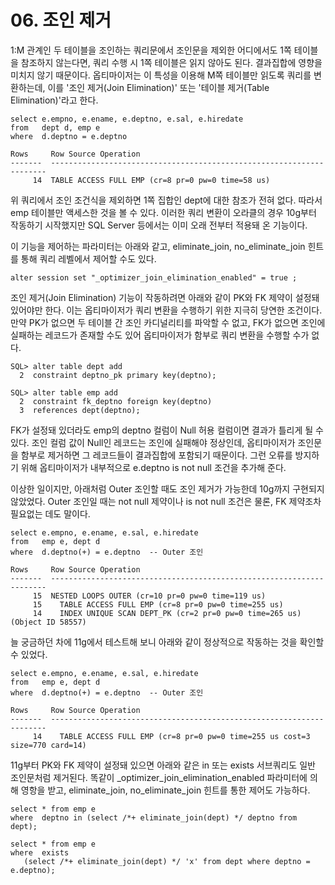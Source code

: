 # 06. 조인 제거

1:M 관계인 두 테이블을 조인하는 쿼리문에서 조인문을 제외한 어디에서도 1쪽 테이블을 참조하지 않는다면, 쿼리 수행 시 1쪽 테이블은 읽지 않아도 된다. 결과집합에 영향을 미치지 않기 때문이다.
옵티마이저는 이 특성을 이용해 M쪽 테이블만 읽도록 쿼리를 변환하는데, 이를 '조인 제거(Join Elimination)' 또는 '테이블 제거(Table Elimination)'라고 한다.
```
select e.empno, e.ename, e.deptno, e.sal, e.hiredate
from   dept d, emp e
where  d.deptno = e.deptno

Rows     Row Source Operation
-------  ---------------------------------------------------------------------
     14  TABLE ACCESS FULL EMP (cr=8 pr=0 pw=0 time=58 us)
```
위 쿼리에서 조인 조건식을 제외하면 1쪽 집합인 dept에 대한 참조가 전혀 없다. 따라서 emp 테이블만 액세스한 것을 볼 수 있다.
이러한 쿼리 변환이 오라클의 경우 10g부터 작동하기 시작했지만 SQL Server 등에서는 이미 오래 전부터 적용돼 온 기능이다.

이 기능을 제어하는 파라미터는 아래와 같고, eliminate_join, no_eliminate_join 힌트를 통해 쿼리 레벨에서 제어할 수도 있다.
```
alter session set "_optimizer_join_elimination_enabled" = true ;
```
조인 제거(Join Elimination) 기능이 작동하려면 아래와 같이 PK와 FK 제약이 설정돼 있어야만 한다. 이는 옵티마이저가 쿼리 변환을 수행하기 위한 지극히 당연한 조건이다.
만약 PK가 없으면 두 테이블 간 조인 카디널리티를 파악할 수 없고, FK가 없으면 조인에 실패하는 레코드가 존재할 수도 있어 옵티마이저가 함부로 쿼리 변환을 수행할 수가 없다.
```
SQL> alter table dept add
  2  constraint deptno_pk primary key(deptno);

SQL> alter table emp add
  2  constraint fk_deptno foreign key(deptno)
  3  references dept(deptno);
```
FK가 설정돼 있더라도 emp의 deptno 컬럼이 Null 허용 컬럼이면 결과가 틀리게 될 수 있다.
조인 컬럼 값이 Null인 레코드는 조인에 실패해야 정상인데, 옵티마이저가 조인문을 함부로 제거하면 그 레코드들이 결과집합에 포함되기 때문이다.
그런 오류를 방지하기 위해 옵티마이저가 내부적으로 e.deptno is not null 조건을 추가해 준다.

이상한 일이지만, 아래처럼 Outer 조인할 때도 조인 제거가 가능한데 10g까지 구현되지 않았었다. Outer 조인일 때는 not null 제약이나 is not null 조건은 물론, FK 제약조차 필요없는 데도 말이다.
```
select e.empno, e.ename, e.sal, e.hiredate
from   emp e, dept d
where  d.deptno(+) = e.deptno  -- Outer 조인

Rows     Row Source Operation
-------  ---------------------------------------------------------------------
     15  NESTED LOOPS OUTER (cr=10 pr=0 pw=0 time=119 us)
     15    TABLE ACCESS FULL EMP (cr=8 pr=0 pw=0 time=255 us)
     14    INDEX UNIQUE SCAN DEPT_PK (cr=2 pr=0 pw=0 time=265 us) (Object ID 58557)
```
늘 궁금하던 차에 11g에서 테스트해 보니 아래와 같이 정상적으로 작동하는 것을 확인할 수 있었다.
```
select e.empno, e.ename, e.sal, e.hiredate
from   emp e, dept d
where  d.deptno(+) = e.deptno  -- Outer 조인

Rows     Row Source Operation
-------  ---------------------------------------------------------------------
     14    TABLE ACCESS FULL EMP (cr=8 pr=0 pw=0 time=255 us cost=3 size=770 card=14)
```
11g부터 PK와 FK 제약이 설정돼 있으면 아래와 같은 in 또는 exists 서브쿼리도 일반 조인문처럼 제거된다.
똑같이 _optimizer_join_elimination_enabled 파라미터에 의해 영항을 받고, eliminate_join, no_eliminate_join 힌트를 통한 제어도 가능하다.
```
select * from emp e
where  deptno in (select /*+ eliminate_join(dept) */ deptno from dept);

select * from emp e
where  exists
   (select /*+ eliminate_join(dept) */ 'x' from dept where deptno = e.deptno);
```
